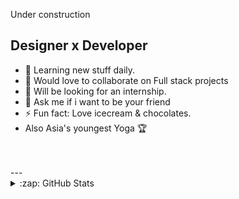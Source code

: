 Under construction
## Designer x Developer

- 🔭 Learning new stuff daily.
- 👯 Would love to collaborate on Full stack projects
- 🤔 Will be looking for an internship.
- 💬 Ask me if i want to be your friend
- ⚡ Fun fact: Love icecream & chocolates.
- Also Asia's youngest Yoga 🏆

<br />
<br />
---

<details>
  <summary>:zap: GitHub Stats</summary>

  <img align="left" alt="Rohan's GitHub Stats" src="https://github-readme-stats.vercel.app/api?username=krohan1202&show_icons=true&hide_border=true" />

</details>

